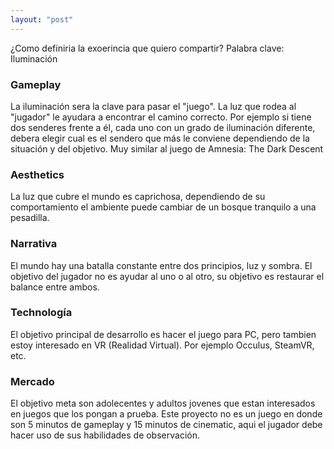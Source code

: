 ```yaml
---
layout: "post"
---
```

¿Como definiria  la exoerincia que quiero compartir?
Palabra clave: Iluminación

### Gameplay
La iluminación sera la clave para pasar el "juego". La luz que rodea al "jugador" le ayudara a encontrar el camino correcto. Por ejemplo si tiene dos senderes frente a él, cada uno con un grado de iluminación diferente, debera elegir cual es el sendero que más le conviene dependiendo de la situación y del objetivo. Muy similar al juego de Amnesia: The Dark Descent

### Aesthetics
La luz que cubre el mundo es caprichosa, dependiendo de su comportamiento el ambiente puede cambiar de un bosque tranquilo a una pesadilla.

### Narrativa
El mundo hay una batalla constante entre dos principios, luz y sombra. El objetivo del jugador no es ayudar al uno o al otro, su objetivo es restaurar el balance entre ambos.

### Technología
El objetivo principal de desarrollo es hacer el juego para PC, pero tambien estoy interesado en VR (Realidad Virtual). Por ejemplo Occulus, SteamVR, etc.

### Mercado

El objetivo meta son adolecentes y adultos jovenes que estan interesados en juegos que los pongan a prueba. Este proyecto no es un juego en donde son 5 minutos de gameplay y 15 minutos de cinematic, aqui el jugador debe hacer uso de sus habilidades de observación.
